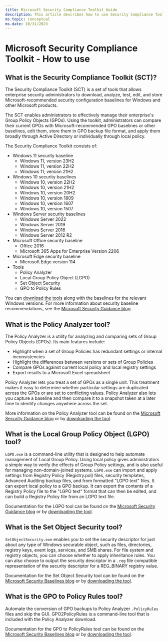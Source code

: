 ```yaml
---
title: Microsoft Security Compliance Toolkit Guide
description: This article describes how to use Security Compliance Toolkit in your organization.
ms.topic: conceptual
ms.date: 10/31/2023
---
```


# Microsoft Security Compliance Toolkit - How to use

## What is the Security Compliance Toolkit (SCT)?

The Security Compliance Toolkit (SCT) is a set of tools that allows enterprise security administrators to download, analyze, test, edit, and store Microsoft-recommended security configuration baselines for Windows and other Microsoft products.

The SCT enables administrators to effectively manage their enterprise's Group Policy Objects (GPOs). Using the toolkit, administrators can compare their current GPOs with Microsoft-recommended GPO baselines or other baselines, edit them, store them in GPO backup file format, and apply them broadly through Active Directory or individually through local policy.

The Security Compliance Toolkit consists of:

- Windows 11 security baseline
  - Windows 11, version 23H2
  - Windows 11, version 22H2
  - Windows 11, version 21H2
- Windows 10 security baselines
  - Windows 10, version 22H2
  - Windows 10, version 21H2
  - Windows 10, version 20H2
  - Windows 10, version 1809
  - Windows 10, version 1607
  - Windows 10, version 1507
- Windows Server security baselines
  - Windows Server 2022
  - Windows Server 2019
  - Windows Server 2016
  - Windows Server 2012 R2
- Microsoft Office security baseline
  - Office 2016
  - Microsoft 365 Apps for Enterprise Version 2206
- Microsoft Edge security baseline
  - Microsoft Edge version 114
- Tools
  - Policy Analyzer
  - Local Group Policy Object (LGPO)
  - Set Object Security
  - GPO to Policy Rules

You can [download the tools](https://www.microsoft.com/download/details.aspx?id=55319) along with the baselines for the relevant Windows versions. For more information about security baseline recommendations, see the [Microsoft Security Guidance blog](https://techcommunity.microsoft.com/t5/microsoft-security-baselines/bg-p/Microsoft-Security-Baselines).

## What is the Policy Analyzer tool?

The Policy Analyzer is a utility for analyzing and comparing sets of Group Policy Objects (GPOs). Its main features include:

- Highlight when a set of Group Policies has redundant settings or internal inconsistencies
- Highlight the differences between versions or sets of Group Policies
- Compare GPOs against current local policy and local registry settings
- Export results to a Microsoft Excel spreadsheet

Policy Analyzer lets you treat a set of GPOs as a single unit. This treatment makes it easy to determine whether particular settings are duplicated across the GPOs or are set to conflicting values. Policy Analyzer also lets you capture a baseline and then compare it to a snapshot taken at a later time to identify changes anywhere across the set.

More information on the Policy Analyzer tool can be found on the [Microsoft Security Guidance blog](https://techcommunity.microsoft.com/t5/microsoft-security-baselines/new-amp-updated-security-tools/ba-p/1631613) or by [downloading the tool](https://www.microsoft.com/download/details.aspx?id=55319).

## What is the Local Group Policy Object (LGPO) tool?

`LGPO.exe` is a command-line utility that is designed to help automate management of Local Group Policy. Using local policy gives administrators a simple way to verify the effects of Group Policy settings, and is also useful for managing non-domain-joined systems. `LGPO.exe` can import and apply settings from Registry Policy (Registry.pol) files, security templates, Advanced Auditing backup files, and from formatted "LGPO text" files. It can export local policy to a GPO backup. It can export the contents of a Registry Policy file to the "LGPO text" format that can then be edited, and can build a Registry Policy file from an LGPO text file.

Documentation for the LGPO tool can be found on the [Microsoft Security Guidance blog](https://techcommunity.microsoft.com/t5/microsoft-security-baselines/new-amp-updated-security-tools/ba-p/1631613) or by [downloading the tool](https://www.microsoft.com/download/details.aspx?id=55319).

## What is the Set Object Security tool?

`SetObjectSecurity.exe` enables you to set the security descriptor for just about any type of Windows securable object, such as files, directories, registry keys, event logs, services, and SMB shares. For file system and registry objects, you can choose whether to apply inheritance rules. You can also choose to output the security descriptor in a `.reg` file compatible representation of the security descriptor for a REG_BINARY registry value.

Documentation for the Set Object Security tool can be found on the [Microsoft Security Baselines blog](https://techcommunity.microsoft.com/t5/microsoft-security-baselines/new-amp-updated-security-tools/ba-p/1631613) or by [downloading the tool](https://www.microsoft.com/download/details.aspx?id=55319).

## What is the GPO to Policy Rules tool?

Automate the conversion of GPO backups to Policy Analyzer `.PolicyRules` files and skip the GUI. GPO2PolicyRules is a command-line tool that is included with the Policy Analyzer download.

Documentation for the GPO to PolicyRules tool can be found on the [Microsoft Security Baselines blog](https://techcommunity.microsoft.com/t5/microsoft-security-baselines/new-amp-updated-security-tools/ba-p/1631613) or by [downloading the tool](https://www.microsoft.com/download/details.aspx?id=55319).
